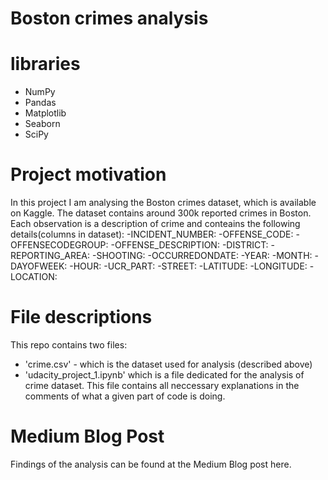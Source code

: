 # Boston crimes analysis

# libraries
- NumPy
- Pandas
- Matplotlib
- Seaborn
- SciPy

# Project motivation
In this project I am analysing the Boston crimes dataset, which is available on Kaggle. The dataset contains around 300k reported crimes in Boston. Each observation is a description of crime and conteains the following details(columns in dataset):
-INCIDENT_NUMBER:
-OFFENSE_CODE:
-OFFENSECODEGROUP:
-OFFENSE_DESCRIPTION:
-DISTRICT:
-REPORTING_AREA:
-SHOOTING:
-OCCURREDONDATE:
-YEAR:
-MONTH:
-DAYOFWEEK:
-HOUR:
-UCR_PART:
-STREET:
-LATITUDE:
-LONGITUDE:
-LOCATION:

# File descriptions
This repo contains two files:
- 'crime.csv' - which is the dataset used for analysis (described above)
- 'udacity_project_1.ipynb' which is a file dedicated for the analysis of crime dataset. This file contains all neccessary explanations in the comments of what a given part of code is doing. 

# Medium Blog Post
Findings of the analysis can be found at the Medium Blog post here.

